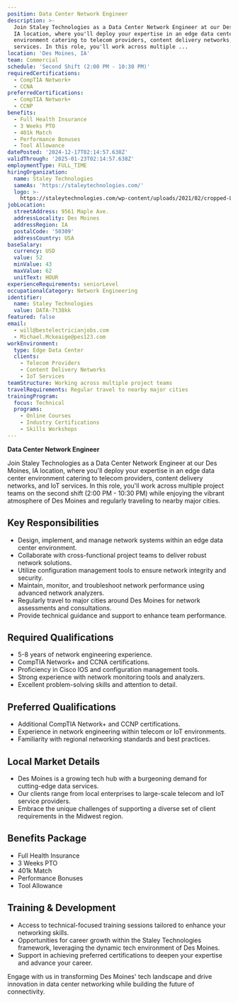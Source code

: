 ```yaml
---
position: Data Center Network Engineer
description: >-
  Join Staley Technologies as a Data Center Network Engineer at our Des Moines,
  IA location, where you'll deploy your expertise in an edge data center
  environment catering to telecom providers, content delivery networks, and IoT
  services. In this role, you'll work across multiple ...
location: 'Des Moines, IA'
team: Commercial
schedule: 'Second Shift (2:00 PM - 10:30 PM)'
requiredCertifications:
  - CompTIA Network+
  - CCNA
preferredCertifications:
  - CompTIA Network+
  - CCNP
benefits:
  - Full Health Insurance
  - 3 Weeks PTO
  - 401k Match
  - Performance Bonuses
  - Tool Allowance
datePosted: '2024-12-17T02:14:57.638Z'
validThrough: '2025-01-23T02:14:57.638Z'
employmentType: FULL_TIME
hiringOrganization:
  name: Staley Technologies
  sameAs: 'https://staleytechnologies.com/'
  logo: >-
    https://staleytechnologies.com/wp-content/uploads/2021/02/cropped-Logo_StaleyTechnologies.png
jobLocation:
  streetAddress: 9561 Maple Ave.
  addressLocality: Des Moines
  addressRegion: IA
  postalCode: '50309'
  addressCountry: USA
baseSalary:
  currency: USD
  value: 52
  minValue: 43
  maxValue: 62
  unitText: HOUR
experienceRequirements: seniorLevel
occupationalCategory: Network Engineering
identifier:
  name: Staley Technologies
  value: DATA-7t38kk
featured: false
email:
  - will@bestelectricianjobs.com
  - Michael.Mckeaige@pes123.com
workEnvironment:
  type: Edge Data Center
  clients:
    - Telecom Providers
    - Content Delivery Networks
    - IoT Services
teamStructure: Working across multiple project teams
travelRequirements: Regular travel to nearby major cities
trainingProgram:
  focus: Technical
  programs:
    - Online Courses
    - Industry Certifications
    - Skills Workshops
---
```




**Data Center Network Engineer**

Join Staley Technologies as a Data Center Network Engineer at our Des Moines, IA location, where you'll deploy your expertise in an edge data center environment catering to telecom providers, content delivery networks, and IoT services. In this role, you'll work across multiple project teams on the second shift (2:00 PM - 10:30 PM) while enjoying the vibrant atmosphere of Des Moines and regularly traveling to nearby major cities.

## Key Responsibilities
- Design, implement, and manage network systems within an edge data center environment.
- Collaborate with cross-functional project teams to deliver robust network solutions.
- Utilize configuration management tools to ensure network integrity and security.
- Maintain, monitor, and troubleshoot network performance using advanced network analyzers.
- Regularly travel to major cities around Des Moines for network assessments and consultations.
- Provide technical guidance and support to enhance team performance.

## Required Qualifications
- 5-8 years of network engineering experience.
- CompTIA Network+ and CCNA certifications.
- Proficiency in Cisco IOS and configuration management tools.
- Strong experience with network monitoring tools and analyzers.
- Excellent problem-solving skills and attention to detail.

## Preferred Qualifications
- Additional CompTIA Network+ and CCNP certifications.
- Experience in network engineering within telecom or IoT environments.
- Familiarity with regional networking standards and best practices.

## Local Market Details
- Des Moines is a growing tech hub with a burgeoning demand for cutting-edge data services.
- Our clients range from local enterprises to large-scale telecom and IoT service providers.
- Embrace the unique challenges of supporting a diverse set of client requirements in the Midwest region.

## Benefits Package
- Full Health Insurance
- 3 Weeks PTO
- 401k Match
- Performance Bonuses
- Tool Allowance

## Training & Development
- Access to technical-focused training sessions tailored to enhance your networking skills.
- Opportunities for career growth within the Staley Technologies framework, leveraging the dynamic tech environment of Des Moines.
- Support in achieving preferred certifications to deepen your expertise and advance your career. 

Engage with us in transforming Des Moines' tech landscape and drive innovation in data center networking while building the future of connectivity.